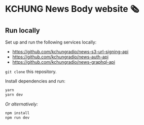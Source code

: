 # KCHUNG News Body website 🗞

## Run locally

Set up and run the following services locally:
- https://github.com/kchungradio/news-s3-url-signing-api
- https://github.com/kchungradio/news-auth-api
- https://github.com/kchungradio/news-graphql-api

`git clone` this repository.

Install dependencies and run:
```bash
yarn
yarn dev
```
_Or alternatively:_
```bash
npm install
npm run dev
```

